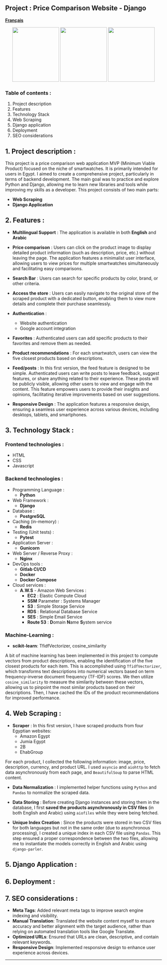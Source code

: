 ## Project : Price Comparison Website - Django

[**Français**](README-fr.md)
<p align="center">
  <img src="media/pictures-readme/.png" width="150" height="175" />
  <img src="media/pictures-readme/.png" width="150" height="175" />
  <img src="media/pictures-readme/.png" width="150" height="175" />
</p>

### Table of contents :
1. Project description
2. Features
3. Technology Stack 
4. Web Scraping
5. Django application
6. Deployment
7. SEO considerations

## 1. Project description :
This project is a price comparison web application MVP (Minimum Viable Product) focused on the 
niche of smartwatches. It is primarily intended for users in Egypt. I aimed to create a 
comprehensive project, particularly in terms of backend development. The main goal was to practice
and explore Python and Django, allowing me to learn new libraries and tools while improving my 
skills as a developer. This project consists of two main parts:
* **Web Scraping**
* **Django Application**

## 2. Features :

* **Multilingual Support** : The application is available in both **English** and **Arabic**
* **Price comparison** : Users can click on the product image to display detailed product 
information (such as description, price, etc.) without leaving the page. The application features
a minimalist user interface, allowing users to view prices for multiple smartwatches 
simultaneously and facilitating easy comparisons.
* **Search Bar** : Users can search for specific products by color, brand, or other criteria.
* **Access the store** : Users can easily navigate to the original store of the scraped product 
with a dedicated button, enabling them to view more details and complete their purchase seamlessly.

* **Authentication** :
    * Website authentication
    * Google account integration
* **Favorites** :  Authenticated users can add specific products to their favorites and remove 
them as needed.
* **Product recommendations** : For each smartwatch, users can view the five closest products 
based on descriptions.
* **Feed/posts** : In this first version, the feed feature is designed to be simple. Authenticated
users can write posts to leave feedback, suggest features, or share anything related to their 
experience. These posts will be publicly visible, allowing other users to view and engage with the
content. This feature empowers users to provide their insights and opinions, facilitating iterative
improvements based on user suggestions.
* **Responsive Design** : The application features a responsive design, ensuring a seamless user 
experience across various devices, including desktops, tablets, and smartphones.

## 3. Technology Stack :

### Frontend technologies : 
* HTML
* CSS
* Javascript
### Backend technologies : 
* Programming Language : 
  * **Python**
* Web Framework :
  * **Django**
* Database :
  * **PostgreSQL**
* Caching (in-memory) :
  * **Redis**
* Testing (Unit tests) :
  * **Pytest** 
* Application Server :
  * **Gunicorn**
* Web Server / Reverse Proxy :
  * **Nginx** 
* DevOps tools :
  * **Gitlab CI/CD**
  * **Docker**
  * **Docker Compose**
* Cloud services :
   * **A.W.S** - Amazon Web Services : 
     - **EC2** : Elastic Compute Cloud
     - **SSM** Parameter : Systems Manager
     - **S3** : Simple Storage Service
     - **RDS** : Relational Database Service
     - **SES** : Simple Email Service
     - **Route 53** : **D**omain **N**ame **S**ystem service
     
### Machine-Learning :

* **scikit-learn**: TfidfVectorizer, cosine_similarity

A bit of machine learning has been implemented in this project to compute vectors from product
descriptions, enabling the identification of the five closest products for each item. 
This is accomplished using `TfidfVectorizer`, which transforms text descriptions into numerical 
vectors based on term frequency-inverse document frequency (TF-IDF) scores. 
We then utilize `cosine_similarity` to measure the similarity between these vectors, 
allowing us to pinpoint the most similar products based on their descriptions.
Then, I have cached the IDs of the product recommendations for improved performance.

## 4. Web Scraping :
* **Scraper** :
In this first version, I have scraped products from four Egyptian websites:
  * Amazon Egypt
  * Jumia Egypt
  * 2B
  * EhabGroup

For each product, I collected the following information: image, price, description, currency, and
product URL. I used `asyncio` and `aiohttp` to fetch data asynchronously from each page, and 
`BeautifulSoup` to parse HTML content.

* **Data Normalization** : 
 I implemented helper functions using `Python` and `Pandas` to normalize the scraped data.

* **Data Storing** : Before creating Django instances and storing them in the database, I first 
**saved the products asynchronously in CSV files** (in both English and Arabic) using `aiofiles` 
while they were being fetched.

* **Unique Index Creation** : 
Since the products were stored in two CSV files for both languages but not in the same order 
(due to asynchronous processing), I created a unique index in each CSV file using `Pandas`. 
This step ensured a proper correspondence between the two files, allowing me to instantiate 
the models correctly in English and Arabic using `django-parler`.
## 5. Django Application :

## 6. Deployment :
## 7. SEO considerations :
* **Meta Tags**: Added relevant meta tags to improve search engine indexing and visibility.
* **Manual Translation**: Translated the website content myself to ensure accuracy and better 
alignment with the target audience, rather than relying on automated translation tools like 
Google Translate.
* **Optimized URLs**: Ensured that URLs are clean, descriptive, and contain relevant keywords.
* **Responsive Design**: Implemented responsive design to enhance user experience across devices.


---